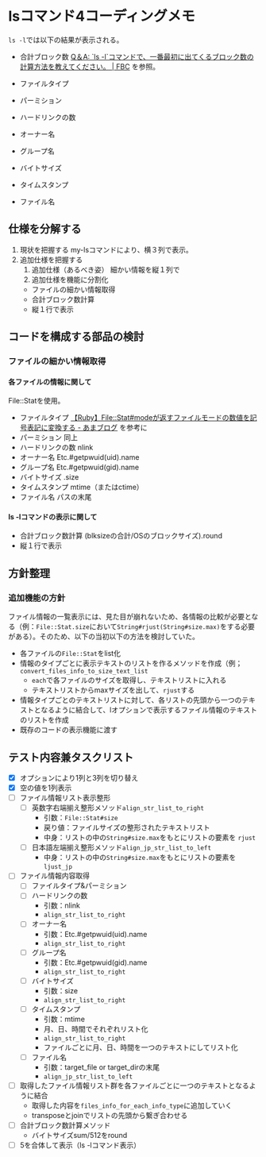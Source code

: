 # lsコマンド4コーディングメモ

`ls -l`では以下の結果が表示される。

- 合計ブロック数
[Q＆A: \`ls \-l\`コマンドで、一番最初に出てくるブロック数の計算方法を教えてください。 \| FBC](https://bootcamp.fjord.jp/questions/1903) を参照。

- ファイルタイプ
- パーミション
- ハードリンクの数
- オーナー名
- グループ名
- バイトサイズ
- タイムスタンプ
- ファイル名

## 仕様を分解する

 1. 現状を把握する
 my-lsコマンドにより、横３列で表示。
 2. 追加仕様を把握する
    1. 追加仕様（あるべき姿）
    細かい情報を縦１列で
    2. 追加仕様を機能に分割化
      - ファイルの細かい情報取得
      - 合計ブロック数計算
      - 縦１行で表示

## コードを構成する部品の検討

### ファイルの細かい情報取得

#### 各ファイルの情報に関して

File::Statを使用。

- ファイルタイプ
[【Ruby】File::Stat\#modeが返すファイルモードの数値を記号表記に変換する \- あまブログ](https://ama-tech.hatenablog.com/convert-file-permissions-numeric-to-symbolic-in-ruby) を参考に
- パーミション
同上
- ハードリンクの数
nlink
- オーナー名
Etc.#getpwuid(uid).name
- グループ名
Etc.#getpwuid(gid).name
- バイトサイズ
.size
- タイムスタンプ
mtime（またはctime）
- ファイル名
パスの末尾

#### ls -lコマンドの表示に関して

- 合計ブロック数計算
(blksizeの合計/OSのブロックサイズ).round
- 縦１行で表示

## 方針整理

### 追加機能の方針

ファイル情報の一覧表示には、見た目が崩れないため、各情報の比較が必要となる（例：`File::Stat.size`において`String#rjust(String#size.max)`をする必要がある）。そのため、以下の当初以下の方法を検討していた。

- 各ファイルの`File::Stat`をlist化
- 情報のタイプごとに表示テキストのリストを作るメソッドを作成（例；`convert_files_info_to_size_text_list`
  - `each`で各ファイルのサイズを取得し、テキストリストに入れる
  - テキストリストからmaxサイズを出して、`rjust`する
- 情報タイプごとのテキストリストに対して、各リストの先頭から一つのテキストとなるように結合して、lオプションで表示するファイル情報のテキストのリストを作成
- 既存のコードの表示機能に渡す

## テスト内容兼タスクリスト

- [x] オプションにより1列と3列を切り替え
- [x] 空の値を1列表示
- [ ] ファイル情報リスト表示整形
  - [ ] 英数字右端揃え整形メソッド`align_str_list_to_right`
    - 引数：`File::Stat#size`
    - 戻り値：ファイルサイズの整形されたテキストリスト
    - 中身：リストの中の`String#size.max`をもとにリストの要素を
  `rjust`
  - [ ] 日本語左端揃え整形メソッド`align_jp_str_list_to_left`
    - 中身：リストの中の`String#size.max`をもとにリストの要素を
  `ljust_jp`
- [ ] ファイル情報内容取得
  - [ ] ファイルタイプ&パーミション
  - [ ] ハードリンクの数
    - 引数：nlink
    - `align_str_list_to_right`
  - [ ] オーナー名
    - 引数：Etc.#getpwuid(uid).name
    - `align_str_list_to_right`
  - [ ] グループ名
    - 引数：Etc.#getpwuid(gid).name
    - `align_str_list_to_right`
  - [ ] バイトサイズ
    - 引数：size
    - `align_str_list_to_right`
  - [ ] タイムスタンプ
    - 引数：mtime
    - 月、日、時間でそれぞれリスト化
    - `align_str_list_to_right`
    - ファイルごとに月、日、時間を一つのテキストにしてリスト化
  - [ ] ファイル名
    - 引数：target_file or target_dirの末尾
    - `align_jp_str_list_to_left`
- [ ] 取得したファイル情報リスト群を各ファイルごとに一つのテキストとなるように結合
  - 取得した内容を`files_info_for_each_info_type`に追加していく
  - transposeとjoinでリストの先頭から繋ぎ合わせる
- [ ] 合計ブロック数計算メソッド
  - バイトサイズsum/512をround
- [ ] 5を合体して表示（ls -lコマンド表示）
